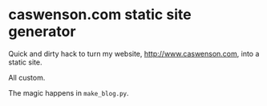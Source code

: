 # caswenson.com static site generator

Quick and dirty hack to turn my website, http://www.caswenson.com, into a
static site.

All custom.

The magic happens in `make_blog.py`.